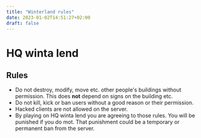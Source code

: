 ```yaml
---
title: "Winterland rules"
date: 2023-01-02T14:51:27+02:00
draft: false
---
```


# HQ winta lend

## Rules

- Do not destroy, modify, move etc. other people's buildings without permission. This does **not** depend on signs on the building etc.
- Do not kill, kick or ban users without a good reason or their permission.
- Hacked clients are not allowed on the server.
- By playing on HQ winta lend you are agreeing to those rules. You will be punished if you do mot. That punishment could be a temporary or permanent ban from the server.
